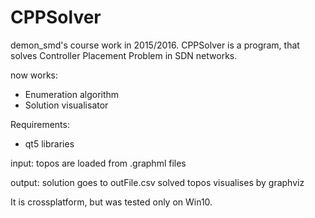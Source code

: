 # CPPSolver
demon_smd's course work in 2015/2016.
CPPSolver is a program, that solves Controller Placement Problem in SDN networks.

now works:
 - Enumeration algorithm
 - Solution visualisator

Requirements:
- qt5 libraries

input:
topos are loaded from .graphml files

output:
solution goes to outFile.csv
solved topos visualises by graphviz

It is crossplatform, but was tested only on Win10.

